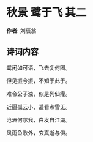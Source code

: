 # 秋景 鹭于飞 其二

**作者**: 刘辰翁

## 诗词内容

鹭闲如可语，飞去复何图。

但见振兮振，不知于此于。

难令公子浊，似是列仙癯。

近逼孤云小，遥看点雪无。

沧洲何尔我，白发自江湖。

风雨鱼歌外，玄真逝与俱。


